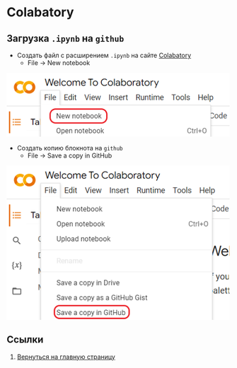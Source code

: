 # Colabatory

## Загрузка `.ipynb` на `github`

- Создать файл с расширением `.ipynb` на сайте [Colabatory](https://colab.research.google.com/)
  - File -> New notebook

<picture>
  <source media="(prefers-color-scheme: dark)" srcset="images/colab_new_notebook_dark.png">
  <img alt="New notebook in light theme" src="images/colab_new_notebook_light.png">
</picture>

- Создать копию блокнота на `github`
  - File -> Save a copy in GitHub

<picture>
  <source media="(prefers-color-scheme: dark)" srcset="images/colab_save_in_github_dark.png">
  <img alt="Save a copy in github" src="images/colab_save_in_github_light.png">
</picture>

## Ссылки

1. [Вернуться на главную страницу](../README.md)

